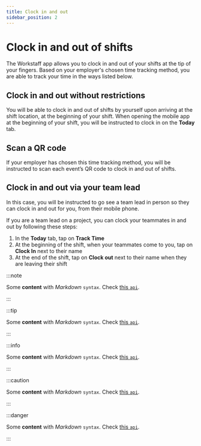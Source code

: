 ```yaml
---
title: Clock in and out
sidebar_position: 2
---
```


# Clock in and out of shifts
The Workstaff app allows you to clock in and out of your shifts at the tip of your fingers.
Based on your employer's chosen time tracking method, you are able to track your time in the ways listed below. 

## Clock in and out without restrictions
You will be able to clock in and out of shifts by yourself upon arriving at the shift location, at the beginning of your shift. When opening the mobile app at the beginning of your shift, you will be instructed to clock in on the **Today** tab.

## Scan a QR code 
If your employer has chosen this time tracking method, you will be instructed to scan each event’s QR code to clock in and out of shifts.

## Clock in and out via your team lead
In this case, you will be instructed to go see a team lead in person so they can clock in and out for you, from their mobile phone. 

If you are a team lead on a project, you can clock your teammates in and out by following these steps: 
1. In the **Today** tab, tap on **Track Time** 
2. At the beginning of the shift, when your teammates come to you, tap on **Clock In** next to their name
3. At the end of the shift, tap on **Clock out** next to their name when they are leaving their shift   

:::note

Some **content** with _Markdown_ `syntax`. Check [this `api`](#).

:::

:::tip

Some **content** with _Markdown_ `syntax`. Check [this `api`](#).

:::

:::info

Some **content** with _Markdown_ `syntax`. Check [this `api`](#).

:::

:::caution

Some **content** with _Markdown_ `syntax`. Check [this `api`](#).

:::

:::danger

Some **content** with _Markdown_ `syntax`. Check [this `api`](#).

:::